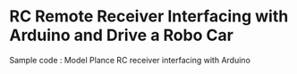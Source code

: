 # RC Remote Receiver Interfacing with Arduino and Drive a Robo Car
Sample code : Model Plance RC receiver interfacing with Arduino
